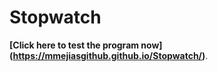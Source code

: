 # Stopwatch

**[Click here to test the program now] (https://mmejiasgithub.github.io/Stopwatch/)**.

